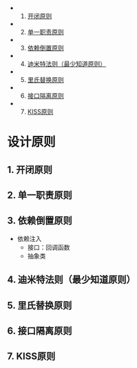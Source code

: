 <!-- vscode-markdown-toc -->
* 1. [开闭原则](#)
* 2. [单一职责原则](#-1)
* 3. [依赖倒置原则](#-1)
* 4. [迪米特法则（最少知道原则）](#-1)
* 5. [里氏替换原则](#-1)
* 6. [接口隔离原则](#-1)
* 7. [KISS原则](#KISS)

<!-- vscode-markdown-toc-config
	numbering=true
	autoSave=true
	/vscode-markdown-toc-config -->
<!-- /vscode-markdown-toc -->
# 设计原则
##  1. <a name=''></a>开闭原则
##  2. <a name='-1'></a>单一职责原则
##  3. <a name='-1'></a>依赖倒置原则
* 依赖注入
    * 接口：回调函数
    * 抽象类
##  4. <a name='-1'></a>迪米特法则（最少知道原则）
##  5. <a name='-1'></a>里氏替换原则
##  6. <a name='-1'></a>接口隔离原则
##  7. <a name='KISS'></a>KISS原则